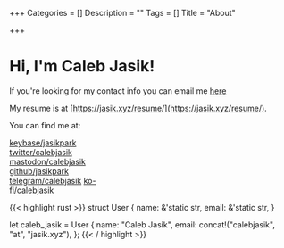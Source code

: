 +++
Categories = []
Description = ""
Tags = []
Title = "About"

+++

# Hi, I'm Caleb Jasik!

If you're looking for my contact info you can email me [here](mailto:calebjasik@jasik.xyz)

My resume is at [https://jasik.xyz/resume/](https://jasik.xyz/resume/).

You can find me at:

<div class="navi-parent" style="width:40%">
    <a href="https://keybase.io/jasikpark" rel="me">keybase/jasikpark</a>
    <a href="https://twitter.com/calebjasik" rel="me">twitter/calebjasik</a>
    <a href="https://mastodon.social/@calebjasik" rel="me">mastodon/calebjasik</a>
    <a href="https://github.com/jasikpark" rel="me">github/jasikpark</a>
    <a href="https://t.me/calebjasik" rel="me">telegram/calebjasik</a>
    <a href="https://ko-fi.com/calebjasik" rel="me">ko-fi/calebjasik</a>
</div>

{{< highlight rust >}}
struct User {
    name: &'static str,
    email: &'static str,
}

let caleb_jasik = User {
    name: "Caleb Jasik",
    email: concat!("calebjasik", "at", "jasik.xyz"),
};
{{< / highlight >}}